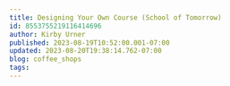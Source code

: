 ```yaml
---
title: Designing Your Own Course (School of Tomorrow)
id: 8553755219116414696
author: Kirby Urner
published: 2023-08-19T10:52:00.001-07:00
updated: 2023-08-20T19:38:14.762-07:00
blog: coffee_shops
tags: 
---
```


